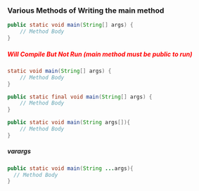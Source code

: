 ### Various Methods of Writing the main method

```java
public static void main(String[] args) {
    // Method Body
}
```
##### <span style="color:red;">Will Compile But Not Run (main method must be public to run)</span>
```java
static void main(String[] args) {
    // Method Body
}
```

```java
public static final void main(String[] args) {
    // Method Body
}
```

```java
public static void main(String args[]){
    // Method Body
}
```


##### varargs
```java
public static void main(String ...args){
  // Method Body
}
```

